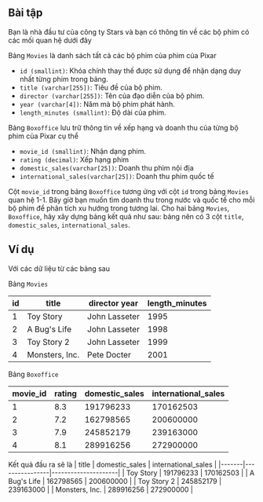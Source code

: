 ## Bài tập
Bạn là nhà đầu tư của công ty Stars và bạn có thông tin về các bộ phim có các mối quan hệ dưới đây

Bảng `Movies` là danh sách tất cả các bộ phim của phim của Pixar

- `id (smallint)`: Khóa chính thay thế được sử dụng để nhận dạng duy nhất từng phim trong bảng.
- `title (varchar[255])`: Tiêu đề của bộ phim.
- `director (varchar[255])`: Tên của đạo diễn của bộ phim.
- `year (varchar[4])`: Năm mà bộ phim phát hành.
- `length_minutes (smallint)`: Độ dài của phim.

Bảng `Boxoffice` lưu trữ thông tin về xếp hạng và doanh thu của từng bộ phim của Pixar cụ thể

- `movie_id (smallint)`: Nhận dạng phim.
- `rating (decimal)`: Xếp hạng phim
- `domestic_sales(varchar[25])`: Doanh thu phim nội địa
- `international_sales(varchar[25])`: Doanh thu phim quốc tế

Cột `movie_id` trong bảng `Boxoffice` tương ứng với cột `id` trong bảng `Movies` quan hệ 1-1. Bây giờ bạn muốn tìm doanh thu trong nước và quốc tế cho mỗi bộ phim để phân tích xu hướng trong tương lai. Cho hai bảng `Movies`, `Boxoffice`, hãy xây dựng bảng kết quả như sau: bảng nên có 3 cột `title`, `domestic_sales`, `international_sales`.

## Ví dụ
Với các dữ liệu từ các bảng sau

Bảng `Movies`

| id | title | director	year | length_minutes |
|----|-------|---------------|----------------|
| 1	| Toy Story	| John Lasseter	| 1995 | 81 |
| 2	| A Bug's Life | John Lasseter | 1998	| 95 |
| 3	| Toy Story 2	| John Lasseter	| 1999 | 93 |
| 4	| Monsters, Inc. | Pete Docter | 2001	| 92 |

Bảng `Boxoffice`

| movie_id | rating	| domestic_sales | international_sales |
|----------|--------|----------------|---------------------|
| 1	| 8.3	| 191796233	| 170162503 |
| 2	| 7.2	| 162798565	| 200600000 | 
| 3	| 7.9	| 245852179	| 239163000 | 
| 4	| 8.1	| 289916256	| 272900000 |

Kết quả đầu ra sẽ là
| title	| domestic_sales | international_sales |
|-------|----------------|---------------------|
| Toy Story	| 191796233	| 170162503 | 
| A Bug's Life | 162798565 | 200600000 | 
| Toy Story 2	| 245852179	| 239163000 | 
| Monsters, Inc. | 289916256 | 272900000 |
